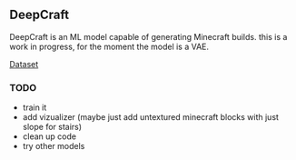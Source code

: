 ## DeepCraft

DeepCraft is an ML model capable of generating Minecraft builds.
this is a work in progress, for the moment the model is a VAE.

[Dataset](https://huggingface.co/datasets/mattismegevand/minecraft_builds)

### TODO

- train it
- add vizualizer (maybe just add untextured minecraft blocks with just slope for stairs)
- clean up code
- try other models

